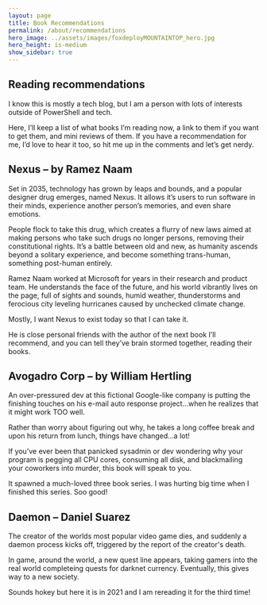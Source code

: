 ```yaml
---
layout: page
title: Book Recommendations
permalink: /about/recommendations
hero_image: ../assets/images/foxdeployMOUNTAINTOP_hero.jpg
hero_height: is-medium
show_sidebar: true
---
```


## Reading recommendations
I know this is mostly a tech blog, but I am a person with lots of interests outside of PowerShell and tech.

Here, I’ll keep a list of what books I’m reading now, a link to them if you want to get them, and mini reviews of them.  If you have a recommendation for me, I’d love to hear it too, so hit me up in the comments and let’s get nerdy.

## Nexus – by Ramez Naam
Set in 2035, technology has grown by leaps and bounds, and a popular designer drug emerges, named Nexus.  It allows it’s users to run software in their minds, experience another person’s memories, and even share emotions.

People flock to take this drug, which creates a flurry of new laws aimed at making persons who take such drugs no longer persons, removing their constitutional rights.  It’s a battle between old and new, as humanity ascends beyond a solitary experience, and become something trans-human, something post-human entirely.

Ramez Naam worked at Microsoft for years in their research and product team.  He understands the face of the future, and his world vibrantly lives on the page, full of sights and sounds, humid weather, thunderstorms and ferocious city leveling hurricanes caused by unchecked climate change.

Mostly, I want Nexus to exist today so that I can take it.  

He is close personal friends with the author of the next book I’ll recommend, and you can tell they’ve brain stormed together, reading their books.

## Avogadro Corp – by William Hertling
An over-pressured dev at this fictional Google-like company is putting the finishing touches on his e-mail auto response project…when he realizes that it might work TOO well.

Rather than worry about figuring out why, he takes  a long coffee break and upon his return from lunch, things have changed…a lot!

If you’ve ever been that panicked sysadmin or dev wondering why your program is pegging all CPU cores, consuming all disk, and blackmailing your coworkers into murder, this book will speak to you.

It spawned a much-loved three book series. I was hurting big time when I finished this series.  Soo good!

## Daemon – Daniel Suarez 
The creator of the worlds most popular video game dies, and suddenly a daemon process kicks off, triggered by the report of the creator's death.  

In game, around the world, a new quest line appears, taking gamers into the real world completeing quests for darknet currency.  Eventually, this gives way to a new society.

Sounds hokey but here it is in 2021 and I am rereading it for the third time!
